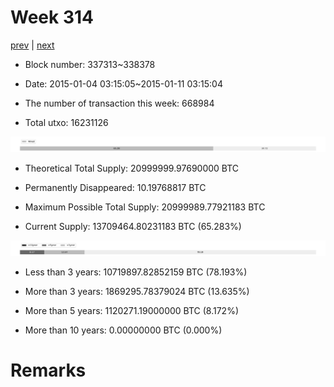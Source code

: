 # Week 314

[prev](week0313.md) | [next](week0315.md)

- Block number: 337313~338378

- Date: 2015-01-04 03:15:05~2015-01-11 03:15:04

- The number of transaction this week: 668984

- Total utxo: 16231126

![](../images/mined_week0314.png)

- Theoretical Total Supply: 20999999.97690000 BTC

- Permanently Disappeared: 10.19768817 BTC

- Maximum Possible Total Supply: 20999989.77921183 BTC

- Current Supply: 13709464.80231183 BTC (65.283%)

![](../images/year_week0314.png)


- Less than 3 years: 10719897.82852159 BTC (78.193%)

- More than 3 years: 1869295.78379024 BTC (13.635%)

- More than 5 years: 1120271.19000000 BTC (8.172%)

- More than 10 years: 0.00000000 BTC (0.000%)

# Remarks

